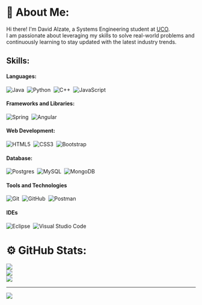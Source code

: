 # 💫   About Me:
Hi there! I'm David Alzate, a Systems Engineering student at [UCO](https://uco.edu.co). <br>I am passionate about leveraging my skills to solve real-world problems and continuously learning to stay updated with the latest industry trends.<br>


## Skills:

#### Languages:
![Java](https://img.shields.io/badge/java-%23ED8B00.svg?style=for-the-badge&logo=openjdk&logoColor=white)&nbsp;
![Python](https://img.shields.io/badge/python-3670A0?style=for-the-badge&logo=python&logoColor=ffdd54)&nbsp;
![C++](https://img.shields.io/badge/c++-%2300599C.svg?style=for-the-badge&logo=c%2B%2B&logoColor=white)&nbsp;
![JavaScript](https://img.shields.io/badge/javascript-%23323330.svg?style=for-the-badge&logo=javascript&logoColor=%23F7DF1E)&nbsp;

#### Frameworks and Libraries:
![Spring](https://img.shields.io/badge/spring-%236DB33F.svg?style=for-the-badge&logo=spring&logoColor=white)&nbsp;
![Angular](https://img.shields.io/badge/angular-%23DD0031.svg?style=for-the-badge&logo=angular&logoColor=white)&nbsp;

#### Web Development:
![HTML5](https://img.shields.io/badge/html5-%23E34F26.svg?style=for-the-badge&logo=html5&logoColor=white)&nbsp;
![CSS3](https://img.shields.io/badge/css3-%231572B6.svg?style=for-the-badge&logo=css3&logoColor=white)&nbsp;
![Bootstrap](https://img.shields.io/badge/Bootstrap-7952B3?style=for-the-badge&logo=bootstrap&logoColor=white)&nbsp;

#### Database:
![Postgres](https://img.shields.io/badge/postgres-%23316192.svg?style=for-the-badge&logo=postgresql&logoColor=white)&nbsp; 
![MySQL](https://img.shields.io/badge/mysql-4479A1.svg?style=for-the-badge&logo=mysql&logoColor=white)&nbsp;
![MongoDB](https://img.shields.io/badge/MongoDB-%234ea94b.svg?style=for-the-badge&logo=mongodb&logoColor=white)&nbsp;

#### Tools and Technologies
![Git](https://img.shields.io/badge/GIT-E44C30?style=for-the-badge&logo=git&logoColor=white)&nbsp;
![GitHub](https://img.shields.io/badge/github-%23121011.svg?style=for-the-badge&logo=github&logoColor=white)&nbsp;
![Postman](https://img.shields.io/badge/postman-%23FF6C37.svg?style=for-the-badge&logo=postman&logoColor=white)&nbsp;

#### IDEs
![Eclipse](https://img.shields.io/badge/Eclipse-FE7A16.svg?style=for-the-badge&logo=Eclipse&logoColor=white)&nbsp;
![Visual Studio Code](https://img.shields.io/badge/Visual%20Studio%20Code-0078d7.svg?style=for-the-badge&logo=visual-studio-code&logoColor=white)&nbsp;



# ⚙️ GitHub Stats:
![](https://github-readme-stats.vercel.app/api?username=David-Alzate&theme=dark&hide_border=false&include_all_commits=false&count_private=false)<br/>
![](https://github-readme-streak-stats.herokuapp.com/?user=David-Alzate&theme=dark&hide_border=false)<br/>
![](https://github-readme-stats.vercel.app/api/top-langs/?username=David-Alzate&theme=dark&hide_border=false&include_all_commits=false&count_private=false&layout=compact)


---
[![](https://visitcount.itsvg.in/api?id=David-Alzate&icon=2&color=0)](https://visitcount.itsvg.in)


<!-- Proudly created with GPRM ( https://gprm.itsvg.in ) -->
